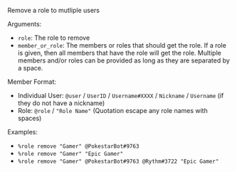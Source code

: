 Remove a role to mutliple users

Arguments:
* `role`: The role to remove
* `member_or_role`: The members or roles that should get the role. If a role is given, then all members that have the role will get the role. Multiple members and/or roles can be provided as long as they are separated by a space.

Member Format:
* Individual User: `@user` / `UserID` / `Username#XXXX` / `Nickname` / `Username` (if they do not have a nickname)
* Role: `@role` / `"Role Name"` (Quotation escape any role names with spaces)

Examples:
* `%role remove "Gamer" @PokestarBot#9763`
* `%role remove "Gamer" "Epic Gamer"`
* `%role remove "Gamer" @PokestarBot#9763 @Rythm#3722 "Epic Gamer"`
